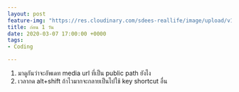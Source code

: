 ```yaml
---
layout: post
feature-img: "https://res.cloudinary.com/sdees-reallife/image/upload/v1555658919/sample_feature_img.png"
title: ก่อน 1 วัน
date: 2020-03-07 17:00:00 +0000
tags:
- Coding

---
```

1. มาดูกันว่าจะอัพเดท media url ที่เป็น public path ยังไง
2. เวลากด alt+shift ถ้าไวมากจะกลายเป็นไปใช้ key shortcut อื่น
